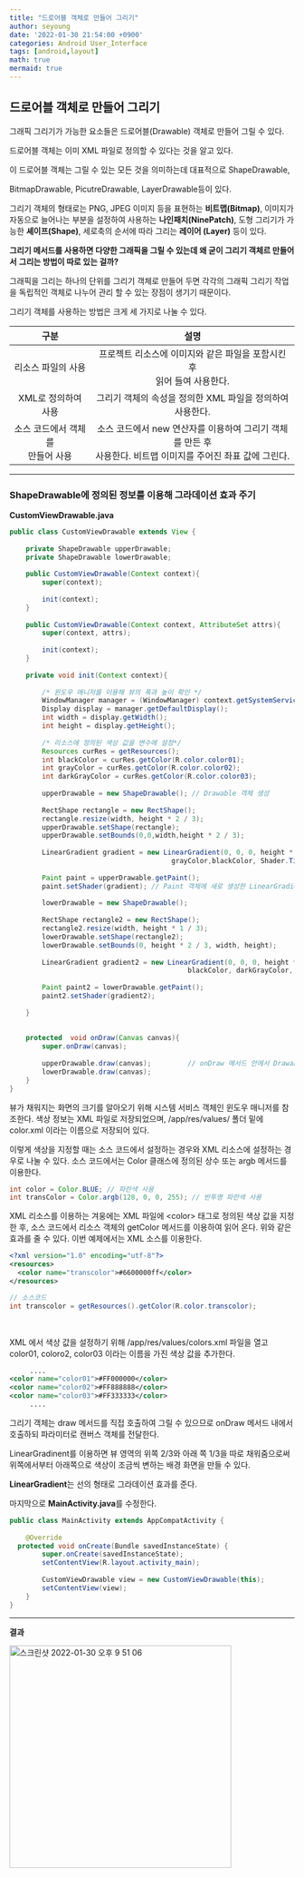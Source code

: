 ```yaml
---
title: "드로어블 객체로 만들어 그리기"
author: seyoung
date: '2022-01-30 21:54:00 +0900'
categories: Android User_Interface
tags: [android,layout]
math: true
mermaid: true
---
```


## 드로어블 객체로 만들어 그리기

그래픽 그리기가 가능한 요소들은 드로어블(Drawable) 객체로 만들어 그릴 수 있다.

드로어블 객체는 이미 XML 파일로 정의할 수 있다는 것을 알고 있다. 

이 드로어블 객체는 그릴 수 있는 모든 것을 의미하는데 대표적으로 ShapeDrawable,

BitmapDrawable, PicutreDrawable, LayerDrawable등이 있다.

그리기 객체의 형태로는 PNG, JPEG 이미지 등을 표현하는 **비트맵(Bitmap)**, 이미지가 자동으로 늘어나는 부분을 설정하여 사용하는  **나인패치(NinePatch)**, 도형 그리기가 가능한  **셰이프(Shape)**, 세로축의 순서에 따라 그리는  **레이어 (Layer)** 등이 있다.

**그리기 메서드를 사용하면 다양한 그래픽을 그릴 수 있는데 왜 굳이 그리기 객체르 만들어서** **그리는 방법이 따로 있는 걸까?**

그래픽을 그리는 하나의 단위를 그리기 객체로 만들어 두면 각각의 그래픽 그리기 작업을 독립적인 객체로 나누어 관리 할 수 있는 장점이 생기기 때문이다.

그리기 객체를 사용하는 방법은 크게 세 가지로 나눌 수 있다.

|**구분**  | **설명** |
|:--:|:--:|
|리소스 파일의 사용  | 프로젝트 리소스에 이미지와 같은 파일을 포함시킨 후 <br>읽어 들여 사용한다. |
|XML로 정의하여 사용| 그리기 객체의 속성을 정의한 XML 파일을 정의하여 사용한다.|
|소스 코드에서 객체를 <br>만들어 사용| 소스 코드에서 new 연산자를 이용하여 그리기 객체를 만든 후 <br>  사용한다. 비트맵 이미지를 주어진 좌표 값에 그린다.|

---

### ShapeDrawable에 정의된 정보를 이용해 그라데이션 효과 주기

**CustomViewDrawable.java**

```java
public class CustomViewDrawable extends View {  
  
    private ShapeDrawable upperDrawable;  
    private ShapeDrawable lowerDrawable;  
  
    public CustomViewDrawable(Context context){  
        super(context);  
  
        init(context);  
    }  
  
    public CustomViewDrawable(Context context, AttributeSet attrs){  
        super(context, attrs);  
  
        init(context);  
    }  
  
    private void init(Context context){  
  
        /* 윈도우 매니저를 이용해 뷰의 폭과 높이 확인 */  
	    WindowManager manager = (WindowManager) context.getSystemService(Context.WINDOW_SERVICE);  
        Display display = manager.getDefaultDisplay();  
        int width = display.getWidth();  
        int height = display.getHeight();  
  
        /* 리소스에 정의된 색상 값을 변수에 설정*/  
		Resources curRes = getResources();  
        int blackColor = curRes.getColor(R.color.color01);  
        int grayColor = curRes.getColor(R.color.color02);  
        int darkGrayColor = curRes.getColor(R.color.color03);  
  
        upperDrawable = new ShapeDrawable(); // Drawable 객체 생성  
  
	    RectShape rectangle = new RectShape();  
        rectangle.resize(width, height * 2 / 3);  
        upperDrawable.setShape(rectangle);  
        upperDrawable.setBounds(0,0,width,height * 2 / 3);  
  
        LinearGradient gradient = new LinearGradient(0, 0, 0, height * 2 / 3,  
                                        grayColor,blackColor, Shader.TileMode.CLAMP);  
  
        Paint paint = upperDrawable.getPaint();  
        paint.setShader(gradient); // Paint 객체에 새로 생성한 LinearGradient 객체를 Shader로 설정  
  
	    lowerDrawable = new ShapeDrawable();  
	  
        RectShape rectangle2 = new RectShape();  
        rectangle2.resize(width, height * 1 / 3);  
        lowerDrawable.setShape(rectangle2);  
        lowerDrawable.setBounds(0, height * 2 / 3, width, height);  
  
        LinearGradient gradient2 = new LinearGradient(0, 0, 0, height * 1 / 3,  
                                            blackColor, darkGrayColor, Shader.TileMode.CLAMP);  
  
        Paint paint2 = lowerDrawable.getPaint();  
        paint2.setShader(gradient2);  
 
    }  
  
  
    protected  void onDraw(Canvas canvas){  
        super.onDraw(canvas);  
  
        upperDrawable.draw(canvas);         // onDraw 메서드 안에서 Drawable 객체 그리기  
		lowerDrawable.draw(canvas);  
    }  
}
```

뷰가 채워지는 화면의 크기를 알아오기 위해 시스템 서비스 객체인 윈도우 매니저를 참조한다. 색상 정보는 XML 파일로 저장되었으며, /app/res/values/ 폴더 밑에 color.xml 이라는 이름으로 저장되어 있다.

이렇게 색상을 지정할 때는 소스 코드에서 설정하는 경우와 XML 리소스에 설정하는 경우로 나눌 수 있다. 소스 코드에서는 Color 클래스에 정의된 상수 또는 argb 메서드를 이용한다.

```java
int color = Color.BLUE; // 파란색 사용
int transColor = Color.argb(128, 0, 0, 255); // 반투명 파란색 사용
```

XML 리소스를 이용하는 겨웅에는 XML 파일에 \<color> 태그로 정의된 색상 값을 지정한 후, 소스 코드에서 리소스 객체의 getColor 메서드를 이용하여 읽어 온다.
위와 같은 효과를 줄 수 있다. 이번 예제에서는 XML 소스를 이용한다.

```xml
<?xml version="1.0" encoding="utf-8"?>
<resources>
  <color name="transcolor">#6600000ff</color>
</resources>
```

```java
// 소스코드
int transcolor = getResources().getColor(R.color.transcolor);
```
<br>

XML 에서 색상 값을 설정하기 위해 /app/res/values/colors.xml 파일을 열고 color01, coloro2, color03 이라는 이름을 가진 색상 값을 추가한다.

```xml
     ....
<color name="color01">#FF000000</color>  
<color name="color02">#FF888888</color>  
<color name="color03">#FF333333</color>
     ....
```

그리기 객체는 draw 메서드를 직접 호출하여 그릴 수 있으므로 onDraw 메서드 내에서 호출하되 파라미터로 캔버스 객체를 전달한다.

LinearGradinent를 이용하면 뷰 영역의 위쪽 2/3와 아래 쪽 1/3을 따로 채워줌으로써 위쪽에서부터 아래쪽으로 색상이 조금씩 변하는 배경 화면을 만들 수 있다.

**LinearGradient**는 선의 형태로 그라데이션 효과를 준다.

마지막으로 **MainActivity.java**를 수정한다.

```java
public class MainActivity extends AppCompatActivity {  
  
    @Override  
  protected void onCreate(Bundle savedInstanceState) {  
        super.onCreate(savedInstanceState);  
        setContentView(R.layout.activity_main);  
  
        CustomViewDrawable view = new CustomViewDrawable(this);  
        setContentView(view);  
    }  
}
```

---

**결과**

<img width="392" alt="스크린샷 2022-01-30 오후 9 51 06" src="https://user-images.githubusercontent.com/54762273/151700491-cc19c351-1be3-4906-ab5d-0cb916ea1ca4.png">


